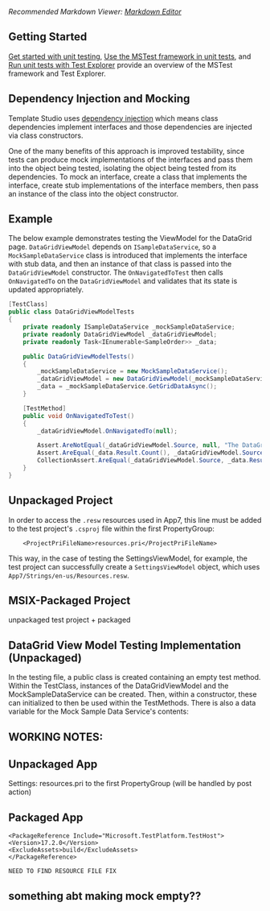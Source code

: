 ﻿*Recommended Markdown Viewer: [Markdown Editor](https://marketplace.visualstudio.com/items?itemName=MadsKristensen.MarkdownEditor2)*

## Getting Started

[Get started with unit testing](https://docs.microsoft.com/visualstudio/test/getting-started-with-unit-testing?view=vs-2022&tabs=dotnet%2Cmstest), [Use the MSTest framework in unit tests](https://docs.microsoft.com/visualstudio/test/using-microsoft-visualstudio-testtools-unittesting-members-in-unit-tests), and [Run unit tests with Test Explorer](https://docs.microsoft.com/visualstudio/test/run-unit-tests-with-test-explorer) provide an overview of the MSTest framework and Test Explorer.

## Dependency Injection and Mocking

Template Studio uses [dependency injection](https://docs.microsoft.com/dotnet/core/extensions/dependency-injection) which means class dependencies implement interfaces and those dependencies are injected via class constructors.

One of the many benefits of this approach is improved testability, since tests can produce mock implementations of the interfaces and pass them into the object being tested, isolating the object being tested from its dependencies. To mock an interface, create a class that implements the interface, create stub implementations of the interface members, then pass an instance of the class into the object constructor.

## Example

The below example demonstrates testing the ViewModel for the DataGrid page. `DataGridViewModel` depends on `ISampleDataService`, so a `MockSampleDataService` class is introduced that implements the interface with stub data, and then an instance of that class is passed into the `DataGridViewModel` constructor. The `OnNavigatedToTest` then calls `OnNavigatedTo` on the `DataGridViewModel` and validates that its state is updated appropriately.

```csharp
[TestClass]
public class DataGridViewModelTests
{
    private readonly ISampleDataService _mockSampleDataService;
    private readonly DataGridViewModel _dataGridViewModel;
    private readonly Task<IEnumerable<SampleOrder>> _data;

    public DataGridViewModelTests()
    {
        _mockSampleDataService = new MockSampleDataService();
        _dataGridViewModel = new DataGridViewModel(_mockSampleDataService);
        _data = _mockSampleDataService.GetGridDataAsync();
    }

    [TestMethod]
    public void OnNavigatedToTest()
    {
        _dataGridViewModel.OnNavigatedTo(null);

        Assert.AreNotEqual(_dataGridViewModel.Source, null, "The DataGridViewModel Source property was not updated.");
        Assert.AreEqual(_data.Result.Count(), _dataGridViewModel.Source.Count(), "The DataGridViewModel Source property does not have the correct number of items.");
        CollectionAssert.AreEqual(_dataGridViewModel.Source, _data.Result.ToArray());
    }
}
```

## Unpackaged Project

In order to access the `.resw` resources used in App7, this line must be added to the test project's `.csproj` file within the first PropertyGroup:

```xaml
	<ProjectPriFileName>resources.pri</ProjectPriFileName>
```
This way, in the case of testing the SettingsViewModel, for example, the test project can successfully create a `SettingsViewModel` object, which uses `App7/Strings/en-us/Resources.resw`.

## MSIX-Packaged Project
unpackaged test project + packaged 
## DataGrid View Model Testing Implementation (Unpackaged)

In the testing file, a public class is created containing an empty test method. Within the TestClass, instances of the DataGridViewModel and the MockSampleDataService can be created. Then, within
a constructor, these can initialized to then be used within the TestMethods. There is also a data variable for the Mock Sample Data Service's contents:


## WORKING NOTES:

## Unpackaged App
Settings: <ProjectPriFileName>resources.pri</ProjectPriFileName> to the first PropertyGroup
(will be handled by post action)

## Packaged App

    <PackageReference Include="Microsoft.TestPlatform.TestHost">
    <Version>17.2.0</Version>
    <ExcludeAssets>build</ExcludeAssets>
    </PackageReference>

    NEED TO FIND RESOURCE FILE FIX

## something abt making mock empty??
